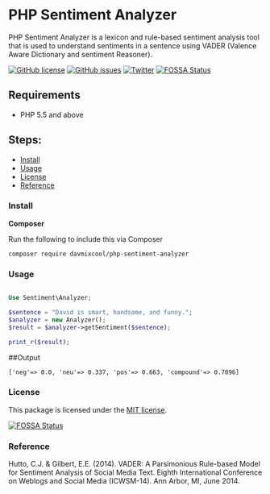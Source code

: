 # PHP Sentiment Analyzer

PHP Sentiment Analyzer is a lexicon and rule-based sentiment analysis tool that is used to understand sentiments in a sentence using VADER (Valence Aware Dictionary and sentiment Reasoner).

[![GitHub license](https://img.shields.io/github/license/davmixcool/php-sentiment-analyzer.svg)](https://github.com/davmixcool/php-sentiment-analyzer/blob/master/LICENSE)
[![GitHub issues](https://img.shields.io/github/issues/davmixcool/php-sentiment-analyzer.svg)](https://github.com/davmixcool/php-sentiment-analyzer/issues)
[![Twitter](https://img.shields.io/twitter/url/https/github.com/davmixcool/php-sentiment-analyzer.svg?style=social)](https://twitter.com/intent/tweet?text=Wow:&url=https%3A%2F%2Fgithub.com%2Fdavmixcool%2Fphp-sentiment-analyzer)
[![FOSSA Status](https://app.fossa.com/api/projects/git%2Bgithub.com%2Fmitmelon%2Fphp-sentiment-analyzer.svg?type=shield)](https://app.fossa.com/projects/git%2Bgithub.com%2Fmitmelon%2Fphp-sentiment-analyzer?ref=badge_shield)


## Requirements

- PHP 5.5 and above

## Steps:

* [Install](#install)
* [Usage](#usage)
* [License](#license)
* [Reference](#reference)

### Install

**Composer**

Run the following to include this via Composer

```shell
composer require davmixcool/php-sentiment-analyzer
```

### Usage

```php

Use Sentiment\Analyzer;

$sentence = "David is smart, handsome, and funny.";
$analyzer = new Analyzer(); 
$result = $analyzer->getSentiment($sentence);

print_r($result);

```
##Output
```
['neg'=> 0.0, 'neu'=> 0.337, 'pos'=> 0.663, 'compound'=> 0.7096]
```

### License

This package is licensed under the [MIT license](https://github.com/davmixcool/php-sentiment-analyzer/blob/master/LICENSE).


[![FOSSA Status](https://app.fossa.com/api/projects/git%2Bgithub.com%2Fmitmelon%2Fphp-sentiment-analyzer.svg?type=large)](https://app.fossa.com/projects/git%2Bgithub.com%2Fmitmelon%2Fphp-sentiment-analyzer?ref=badge_large)

### Reference

Hutto, C.J. & Gilbert, E.E. (2014). VADER: A Parsimonious Rule-based Model for Sentiment Analysis of Social Media Text. Eighth International Conference on Weblogs and Social Media (ICWSM-14). Ann Arbor, MI, June 2014.